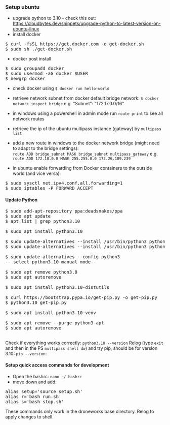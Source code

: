 ### Setup ubuntu
* upgrade python to 3.10 - check this out: https://cloudbytes.dev/snippets/upgrade-python-to-latest-version-on-ubuntu-linux
* install docker
<pre>
$ curl -fsSL https://get.docker.com -o get-docker.sh
$ sudo sh ./get-docker.sh
</pre>
* docker post install
<pre>
$ sudo groupadd docker
$ sudo usermod -aG docker $USER
$ newgrp docker
</pre>

* check docker using ``$ docker run hello-world`` 
* retrieve network subnet from docker default bridge network: ``$ docker network inspect bridge`` e.g. "Subnet": "172.17.0.0/16"
* in windows using a powershell in admin mode run ``route print`` to see all network routes
* retrieve the ip of the ubuntu multipass instance (gateway) by ``multipass list``
* add a new route in windows to the docker network bridge (might need to adapt to the bridge settings): <br>
 ``route ADD bridge_subnet MASK bridge_subnet multipass_gateway`` e.g. ``route ADD 172.18.0.0 MASK 255.255.0.0 172.26.109.239``


* in ubuntu enable forwarding from Docker containers to the outside world (and vice versa):
<pre>
$ sudo sysctl net.ipv4.conf.all.forwarding=1
$ sudo iptables -P FORWARD ACCEPT
</pre>


#### Update Python
<pre>
$ sudo add-apt-repository ppa:deadsnakes/ppa
$ sudo apt update
$ apt list | grep python3.10

$ sudo apt install python3.10

$ sudo update-alternatives --install /usr/bin/python3 python3 /usr/bin/python3.8 1
$ sudo update-alternatives --install /usr/bin/python3 python3 /usr/bin/python3.10 2

$ sudo update-alternatives --config python3
-- select python3.10 manual mode--

$ sudo apt remove python3.8
$ sudo apt autoremove

$ sudo apt install python3.10-distutils

$ curl https://bootstrap.pypa.io/get-pip.py -o get-pip.py
$ python3.10 get-pip.py

$ sudo apt install python3.10-venv

$ sudo apt remove --purge python3-apt
$ sudo apt autoremove
 </pre>

Check if everything works correctly: ``python3.10 --version``
Relog (type ``exit`` and then in the PS ``multipass shell dw``) and try pip, should be for version 3.10: ``pip --version``:

#### Setup quick access commands for development
* Open the bashrc: ``nano ~/.bashrc`` 
* move down and add:
<pre>
alias setup='source setup.sh'
alias r='bash run.sh'
alias s='bash stop.sh'
</pre>
These commands only work in the droneworks base directory.
Relog to apply changes to shell.

